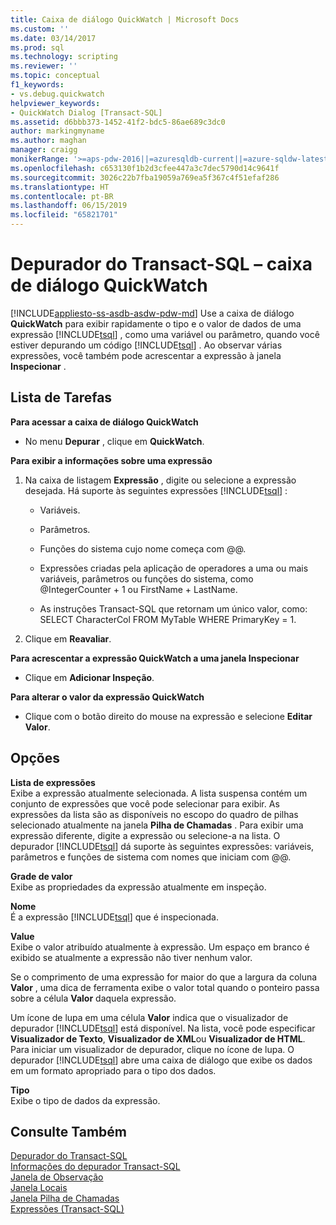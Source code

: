 ```yaml
---
title: Caixa de diálogo QuickWatch | Microsoft Docs
ms.custom: ''
ms.date: 03/14/2017
ms.prod: sql
ms.technology: scripting
ms.reviewer: ''
ms.topic: conceptual
f1_keywords:
- vs.debug.quickwatch
helpviewer_keywords:
- QuickWatch Dialog [Transact-SQL]
ms.assetid: d6bbb373-1452-41f2-bdc5-86ae689c3dc0
author: markingmyname
ms.author: maghan
manager: craigg
monikerRange: '>=aps-pdw-2016||=azuresqldb-current||=azure-sqldw-latest||>=sql-server-2016||=sqlallproducts-allversions||>=sql-server-linux-2017||=azuresqldb-mi-current'
ms.openlocfilehash: c653130f1b2d3cfee447a3c7dec5790d14c9641f
ms.sourcegitcommit: 3026c22b7fba19059a769ea5f367c4f51efaf286
ms.translationtype: HT
ms.contentlocale: pt-BR
ms.lasthandoff: 06/15/2019
ms.locfileid: "65821701"
---
```

# <a name="transact-sql-debugger---quickwatch-dialog-box"></a>Depurador do Transact-SQL – caixa de diálogo QuickWatch
[!INCLUDE[appliesto-ss-asdb-asdw-pdw-md](../../includes/appliesto-ss-asdb-asdw-pdw-md.md)]
  Use a caixa de diálogo **QuickWatch** para exibir rapidamente o tipo e o valor de dados de uma expressão [!INCLUDE[tsql](../../includes/tsql-md.md)] , como uma variável ou parâmetro, quando você estiver depurando um código [!INCLUDE[tsql](../../includes/tsql-md.md)] . Ao observar várias expressões, você também pode acrescentar a expressão à janela **Inspecionar** .  
  
## <a name="task-list"></a>Lista de Tarefas  
 **Para acessar a caixa de diálogo QuickWatch**  
  
-   No menu **Depurar** , clique em **QuickWatch**.  
  
 **Para exibir a informações sobre uma expressão**  
  
1.  Na caixa de listagem **Expressão** , digite ou selecione a expressão desejada. Há suporte às seguintes expressões [!INCLUDE[tsql](../../includes/tsql-md.md)] :  
  
    -   Variáveis.  
  
    -   Parâmetros.  
  
    -   Funções do sistema cujo nome começa com @@.  
  
    -   Expressões criadas pela aplicação de operadores a uma ou mais variáveis, parâmetros ou funções do sistema, como @IntegerCounter + 1 ou FirstName + LastName.  
  
    -   As instruções Transact-SQL que retornam um único valor, como: SELECT CharacterCol FROM MyTable WHERE PrimaryKey = 1.  
  
2.  Clique em **Reavaliar**.  
  
 **Para acrescentar a expressão QuickWatch a uma janela Inspecionar**  
  
-   Clique em **Adicionar Inspeção**.  
  
 **Para alterar o valor da expressão QuickWatch**  
  
-   Clique com o botão direito do mouse na expressão e selecione **Editar Valor**.  
  
## <a name="options"></a>Opções  
 **Lista de expressões**  
 Exibe a expressão atualmente selecionada. A lista suspensa contém um conjunto de expressões que você pode selecionar para exibir. As expressões da lista são as disponíveis no escopo do quadro de pilhas selecionado atualmente na janela **Pilha de Chamadas** . Para exibir uma expressão diferente, digite a expressão ou selecione-a na lista. O depurador [!INCLUDE[tsql](../../includes/tsql-md.md)] dá suporte às seguintes expressões: variáveis, parâmetros e funções de sistema com nomes que iniciam com @@.  
  
 **Grade de valor**  
 Exibe as propriedades da expressão atualmente em inspeção.  
  
 **Nome**  
 É a expressão [!INCLUDE[tsql](../../includes/tsql-md.md)] que é inspecionada.  
  
 **Value**  
 Exibe o valor atribuído atualmente à expressão. Um espaço em branco é exibido se atualmente a expressão não tiver nenhum valor.  
  
 Se o comprimento de uma expressão for maior do que a largura da coluna **Valor** , uma dica de ferramenta exibe o valor total quando o ponteiro passa sobre a célula **Valor** daquela expressão.  
  
 Um ícone de lupa em uma célula **Valor** indica que o visualizador de depurador [!INCLUDE[tsql](../../includes/tsql-md.md)] está disponível. Na lista, você pode especificar **Visualizador de Texto**, **Visualizador de XML**ou **Visualizador de HTML**. Para iniciar um visualizador de depurador, clique no ícone de lupa. O depurador [!INCLUDE[tsql](../../includes/tsql-md.md)] abre uma caixa de diálogo que exibe os dados em um formato apropriado para o tipo dos dados.  
  
 **Tipo**  
 Exibe o tipo de dados da expressão.  
  
## <a name="see-also"></a>Consulte Também  
 [Depurador do Transact-SQL](../../relational-databases/scripting/transact-sql-debugger.md)   
 [Informações do depurador Transact-SQL](../../relational-databases/scripting/transact-sql-debugger-information.md)   
 [Janela de Observação](../../relational-databases/scripting/transact-sql-debugger-watch-window.md)   
 [Janela Locais](../../relational-databases/scripting/transact-sql-debugger-locals-window.md)   
 [Janela Pilha de Chamadas](../../relational-databases/scripting/transact-sql-debugger-call-stack-window.md)   
 [Expressões &#40;Transact-SQL&#41;](../../t-sql/language-elements/expressions-transact-sql.md)  
  
  
